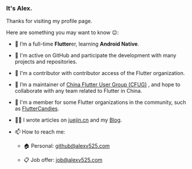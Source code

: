 ### It's Alex.

Thanks for visiting my profile page.

Here are something you may want to know 😉:

- 🌱 I’m a full-time **Flutter**er, learning **Android Native**.

- 🚀 I'm active on GitHub and participate the development with many projects and repositories.

- 🏅 I'm a contributor with contributor access of the Flutter organization.

- 👯 I’m a maintainer of [China Flutter User Group (CFUG)](https://github.com/cfug) , and hope to collaborate with any team related to Flutter in China.

- 🤝 I'm a member for some Flutter organizations in the community, such as [FlutterCandies](https://github.com/fluttercandies).

- ✍🏻 I wrote articles on [juejin.cn](https://juejin.cn/user/606586150596360) and my [Blog](https://blog.alexv525.com/).

- 📫 How to reach me:

  - 🏠 Personal: github@alexv525.com
  
  - 📋 Job offer: job@alexv525.com
